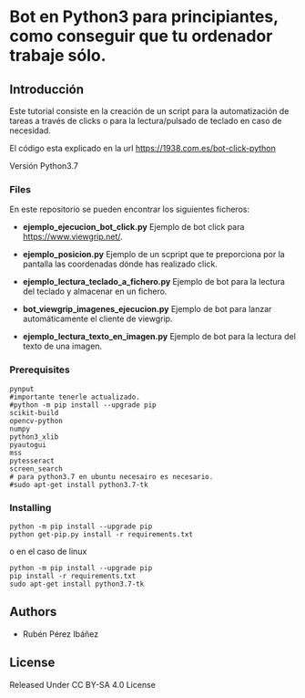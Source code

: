 # Bot en Python3 para principiantes, como conseguir que tu ordenador trabaje sólo.

## Introducción

Este tutorial consiste en la creación de un script para la automatización de tareas a través de clicks o para la lectura/pulsado de teclado en caso de necesidad.

El código esta explicado en la url https://1938.com.es/bot-click-python

Versión Python3.7

### Files

En este repositorio se pueden encontrar los siguientes ficheros:

* **ejemplo_ejecucion_bot_click.py**  Ejemplo de bot click para https://www.viewgrip.net/.

* **ejemplo_posicion.py** Ejemplo de un scpript que te preporciona por la pantalla las coordenadas dónde has realizado click. 

* **ejemplo_lectura_teclado_a_fichero.py** Ejemplo de bot para la lectura del teclado y almacenar en un fichero.

* **bot_viewgrip_imagenes_ejecucion.py** Ejemplo de bot para lanzar automáticamente el cliente de viewgrip. 

* **ejemplo_lectura_texto_en_imagen.py** Ejemplo de bot para la lectura del texto de una imagen.

### Prerequisites

```
pynput
#importante tenerle actualizado.
#python -m pip install --upgrade pip 
scikit-build
opencv-python
numpy
python3_xlib
pyautogui
mss
pytesseract
screen_search
# para python3.7 en ubuntu necesairo es necesario. 
#sudo apt-get install python3.7-tk
```

### Installing
```
python -m pip install --upgrade pip 
python get-pip.py install -r requirements.txt
```
o en el caso de linux

```
python -m pip install --upgrade pip 
pip install -r requirements.txt
sudo apt-get install python3.7-tk
```

## Authors
* Rubén Pérez Ibáñez

## License
Released Under CC BY-SA 4.0 License
